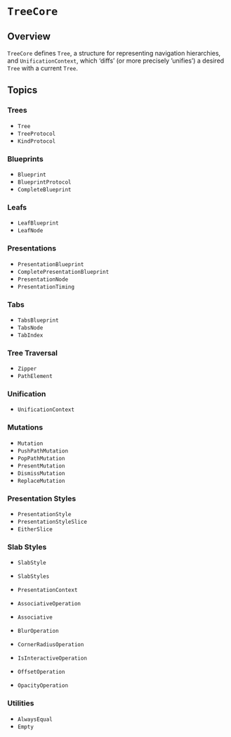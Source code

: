 # ``TreeCore``

## Overview

``TreeCore`` defines ``Tree``,  a structure for representing navigation hierarchies, and ``UnificationContext``, which ‘diffs’ (or more precisely ’unifies’) a desired ``Tree`` with a current ``Tree``.

## Topics

### Trees

- ``Tree``
- ``TreeProtocol``
- ``KindProtocol``

### Blueprints

- ``Blueprint``
- ``BlueprintProtocol``
- ``CompleteBlueprint``

### Leafs

- ``LeafBlueprint``
- ``LeafNode``

### Presentations

- ``PresentationBlueprint``
- ``CompletePresentationBlueprint``
- ``PresentationNode``
- ``PresentationTiming``

### Tabs

- ``TabsBlueprint``
- ``TabsNode``
- ``TabIndex``

### Tree Traversal

- ``Zipper``
- ``PathElement``

### Unification

- ``UnificationContext``

### Mutations

- ``Mutation``
- ``PushPathMutation``
- ``PopPathMutation``
- ``PresentMutation``
- ``DismissMutation``
- ``ReplaceMutation``

### Presentation Styles

- ``PresentationStyle``
- ``PresentationStyleSlice``
- ``EitherSlice``

### Slab Styles

- ``SlabStyle``
- ``SlabStyles``
- ``PresentationContext``

- ``AssociativeOperation``
- ``Associative``

- ``BlurOperation``
- ``CornerRadiusOperation``
- ``IsInteractiveOperation``
- ``OffsetOperation``
- ``OpacityOperation``

### Utilities

- ``AlwaysEqual``
- ``Empty``
